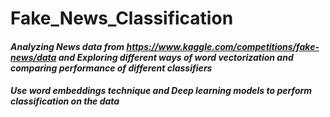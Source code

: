 # Fake_News_Classification
#### *Analyzing News data from https://www.kaggle.com/competitions/fake-news/data and Exploring different ways of word vectorization and comparing performance of different classifiers*
#### *Use word embeddings technique and Deep learning models to perform classification on the data*
